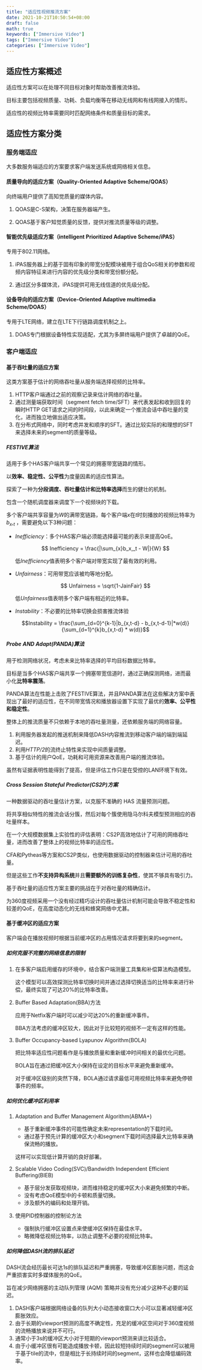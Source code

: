 ```yaml
---
title: "适应性视频推流方案"
date: 2021-10-21T10:50:54+08:00
draft: false
math: true
keywords: ["Immersive Video"]
tags: ["Immersive Video"]
categories: ["Immersive Video"]
---
```

## 适应性方案概述

适应性方案可以在处理不同目标对象时帮助改善推流体验。

目标主要包括视频质量、功耗、负载均衡等在移动无线网和有线网接入的情形。

适应性的视频比特率需要同时匹配网络条件和质量目标的需求。

## 适应性方案分类
### 服务端适应

大多数服务端适应的方案要求客户端发送系统或网络相关信息。

#### 质量导向的适应方案（Quality-Oriented Adaptive Scheme/QOAS）

向终端用户提供了高知觉质量的媒体内容。

1. QOAS是C-S架构，决策在服务器端产生。

2. QOAS基于客户知觉质量的反馈，提供对推流质量等级的调整。

#### 智能优先级适应方案（intelligent Prioritized Adaptive Scheme/iPAS）

专用于802.11网络。

1. iPAS服务器上的基于固有印象的带宽分配模块被用于组合QoS相关的参数和视频内容特征来进行内容的优先级分类和带宽份额分配。

2. 通过区分多媒体流，iPAS提供可用无线信道的优先级分配。

#### 设备导向的适应方案（Device-Oriented Adaptive multimedia Scheme/DOAS）

专用于LTE网络，建立在LTE下行链路调度机制之上。

1. DOAS专门根据设备特性实现适配，尤其为多屏终端用户提供了卓越的QoE。

### 客户端适应

#### 基于吞吐量的适应方案

这类方案基于估计的网络吞吐量从服务端选择视频的比特率。

1. HTTP客户端通过之前的观察记录来估计网络的吞吐量。
2. 通过测量端获取时间（segment fetch time/SFT）来代表发起和收到回复的瞬时HTTP GET请求之间的时间段，以此来确定一个推流会话中吞吐量的变化，进而独立地做出适应决策。
3. 在分布式网络中，同时考虑并发和顺序的SFT。通过比较实际的和理想的SFT来选择未来的segment的质量等级。

##### FESTIVE算法

适用于多个HAS客户端共享一个常见的拥塞带宽链路的情形。

以**效率、稳定性、公平性**为度量因素的适应性算法。

探索了一种为**分段调度、吞吐量估计和比特率选择**而生的健壮的机制。

包含一个随机调度器来调度下一个视频块的下载。

多个客户端共享容量为$W$的满带宽链路，每个客户端$x$在$t$时刻播放的视频比特率为$b_x,_t$ ，需要避免以下3种问题：

+ *Inefficiency*：多个HAS客户端必须能选择最可能的表示来提高QoE。

  $$ Inefficiency = \frac{|\sum_{x}b_x,_t - W|}{W} $$

  低*Inefficiency*值表明多个客户端对带宽实现了最有效的利用。

+ *Unfairness*：可用带宽应该被均等地分配。

  $$ Unfairness = \sqrt{1-JainFair} $$

  低*Unfairness*值表明多个客户端有相近的比特率。

+ *Instability*：不必要的比特率切换会损害推流体验

  $$Instability = \frac{\sum_{d=0}^{k-1}|b_{x,t-d} - b_{x,t-d-1}|*w(d)}{\sum_{d=1}^{k}b_{x,t-d} * w(d)}$$

##### Probe AND Adapt(PANDA)算法

用于检测网络状况，考虑未来比特率选择的平均目标数据比特率。

目标是当多个HAS客户端共享一个拥塞带宽信道时，通过正确探测网络，进而最小化**比特率震荡**。

PANDA算法在性能上击败了FESTIVE算法，并且PANDA算法在这些解决方案中表现出了最好的适应性，在不同带宽情况和播放器设置下实现了最优的**效率、公平性和稳定性**。

整体上的推流质量不只依赖于本地的吞吐量测量，还依赖服务端的网络容量。

1. 利用服务器发起的推送机制来降低DASH内容推流到移动客户端的端到端延迟。
2. 利用*HTTP/2*的流终止特性来实现中间质量调整。
3. 基于估计的用户QoE，功耗和可用资源来改善用户端的推流体验。

虽然有证据表明性能得到了提高，但是评估工作只是在受控的LAN环境下有效。

##### Cross Session Stateful Predictor(CS2P)方案

一种数据驱动的吞吐量估计方案，以克服不准确的 HAS 流量预测问题。

将共享相似特性的推流会话分簇，然后对每个簇使用隐马尔科夫模型预测相应的吞吐量样本。

在一个大规模数据集上实验性的评估表明：CS2P高效地估计了可用的网络吞吐量，进而改善了整体上的视频比特率的适应性。

CFA和Pytheas等方案和CS2P类似，也使用数据驱动的控制器来估计可用的吞吐量。

但是这些工作**不支持异构系统**并且**需要额外的训练复杂性**，使其不够具有吸引力。

基于吞吐量的适应性方案主要的挑战在于对吞吐量的精确估计。

为360度视频采用一个没有经过精巧设计的吞吐量估计机制可能会导致不稳定性和较差的QoE，在高度动态化的无线和蜂窝网络中尤甚。

#### 基于缓冲区的适应方案

客户端会在播放视频时根据当前缓冲区的占用情况请求将要到来的segment。

##### 如何克服不完整的网络信息的限制

1. 在多客户端启用缓存的环境中，结合客户端测量工具集和补偿算法构造模型。

   这个模型可以高效探测比特率切换时间并通过选择切换适当的比特率来进行补偿，最终实现了可达20%的比特率改善。

2. Buffer Based Adaptation(BBA)方法

   应用于Netfix客户端时可以减少可达20%的重新缓冲事件。

   BBA方法考虑的缓冲区较大，因此对于比较短的视频不一定有这样的性能。

3. Buffer Occupancy-based Lyapunov Algorithm(BOLA)

   把比特率适应性问题看作是与播放质量和重新缓冲时间相关的最优化问题。

   BOLA旨在通过把缓冲区大小保持在设定的目标水平来避免重新缓冲。

   对于缓冲区级别的突然下降，BOLA通过请求最低可用视频比特率来避免停顿事件的频率。

##### 如何优化缓冲区利用率

1. Adaptation and Buffer Management Algorithm(ABMA+)

   + 基于重新缓冲事件的可能性确定未来representation的下载时间。
   + 通过基于预先计算的缓冲区大小和segment下载时间选择最大比特率来确保流畅的播放。

   这样可以实现低计算开销的良好部署。
   
2. Scalable Video Coding(SVC)/Bandwidth Independent Efficient Buffering(BIEB)

   + 基于层分发获取视频块，进而维持稳定的缓冲区大小来避免频繁的中断。
   + 没有考虑QoE模型中的卡顿和质量切换。
   + 涉及额外的编码和处理开销。

3. 使用PID控制器的控制论方法

   + 强制执行缓冲区设置点来使缓冲区保持在最佳水平。
   + 略微降低视频比特率，以防止调整不必要的视频比特率。

##### 如何降低DASH流的排队延迟

DASH流会经历最长可达1s的排队延迟和严重拥塞，导致缓冲区膨胀问题，而这会严重损害实时多媒体服务的QoE。

旨在减少网络拥塞的主动队列管理 (AQM) 策略并没有充分减少这种不必要的延迟。

1. DASH客户端根据网络设备的队列大小动态接收窗口大小可以显著减轻缓冲区膨胀效应。
2. 由于长期的viewport预测的高度不确定性，充足的缓冲区空间对于360度视频的流畅播放来说并不可行。
3. 通常小于3s的缓冲区大小对于短期的viewport预测来讲比较适合。
4. 由于小缓冲区很有可能造成播放卡顿，因此较短持续时间的segment可以被用于基于tile的流中，但是相比于长持续时间的segment，这样也会降低编码效率。
